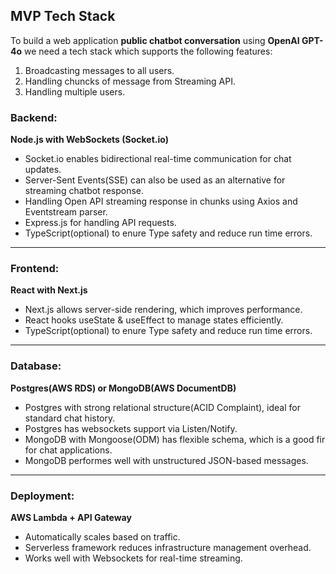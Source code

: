 ## MVP Tech Stack ##
To build a web application **public chatbot conversation** using **OpenAI GPT-4o** we need a tech stack which supports the following features:
1. Broadcasting messages to all users.
2. Handling chuncks of message from Streaming API.
3. Handling multiple users.

### Backend: ###
**Node.js with WebSockets (Socket.io)**
- Socket.io enables bidirectional real-time communication for chat updates.
- Server-Sent Events(SSE) can also be used as an alternative for streaming chatbot response.
- Handling Open API streaming response in chunks using Axios and Eventstream parser.
- Express.js for handling API requests.
- TypeScript(optional) to enure Type safety and reduce run time errors.

---

### Frontend: ###
**React with Next.js**
- Next.js allows server-side rendering, which improves performance.
- React hooks useState & useEffect to manage states efficiently.
- TypeScript(optional) to enure Type safety and reduce run time errors.

---

### Database: ###
**Postgres(AWS RDS) or MongoDB(AWS DocumentDB)**
- Postgres with strong relational structure(ACID Complaint), ideal for standard chat history.
- Postgres has websockets support via Listen/Notify.
- MongoDB with Mongoose(ODM) has flexible schema, which is a good fir for chat applications.
- MongoDB performes well with unstructured JSON-based messages.

---

### Deployment: ###
**AWS Lambda + API Gateway**
- Automatically scales based on traffic.
- Serverless framework reduces infrastructure management overhead.
- Works well with Websockets for real-time streaming.
